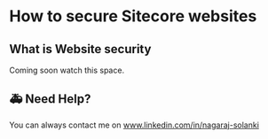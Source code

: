 # How to secure Sitecore websites

## What is Website security

Coming soon watch this space.

## 🚑 Need Help?

You can always contact me on www.linkedin.com/in/nagaraj-solanki

